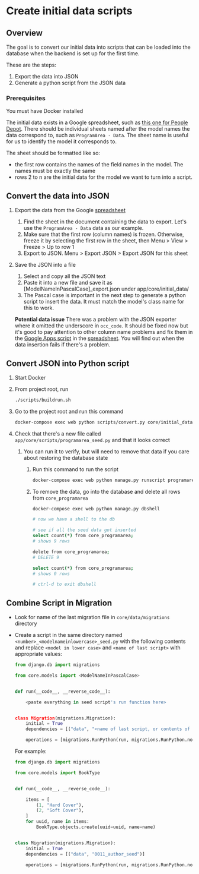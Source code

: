 # Create initial data scripts

## Overview

The goal is to convert our initial data into scripts that can be loaded into the database when the backend is set up for the first time.

These are the steps:

1. Export the data into JSON
1. Generate a python script from the JSON data

### Prerequisites

You must have Docker installed

The initial data exists in a Google spreadsheet, such as [this one for People Depot][pd-data-spreadsheet]. There should be individual sheets named after the model names the data correspond to, such as `ProgramArea - Data`. The sheet name is useful for us to identify the model it corresponds to.

The sheet should be formatted like so:

- the first row contains the names of the field names in the model. The names must be exactly the same
- rows 2 to n are the initial data for the model we want to turn into a script.

## Convert the data into JSON

1. Export the data from the Google [spreadsheet][pd-data-spreadsheet]

    1. Find the sheet in the document containing the data to export. Let's use the `ProgramArea - Data` data as our example.
    1. Make sure that the first row (column names) is frozen. Otherwise, freeze it by selecting the first row in the sheet, then Menu > View > Freeze > Up to row 1
    1. Export to JSON. Menu > Export JSON > Export JSON for this sheet

1. Save the JSON into a file

    1. Select and copy all the JSON text
    1. Paste it into a new file and save it as [ModelNameInPascalCase]_export.json under app/core/initial_data/
    1. The Pascal case is important in the next step to generate a python script to insert the data. It must match the model's class name for this to work.

    **Potential data issue**
    There was a problem with the JSON exporter where it omitted the underscore in `occ_code`. It should be fixed now but it's good to pay attention to other column name problems and fix them in the [Google Apps script][apps-script] in the [spreadsheet][pd-data-spreadsheet]. You will find out when the data insertion fails if there's a problem.

## Convert JSON into Python script

1. Start Docker

1. From project root, run

    ```bash
    ./scripts/buildrun.sh
    ```

1. Go to the project root and run this command

    ```bash
    docker-compose exec web python scripts/convert.py core/initial_data/ProgramArea_export.json
    ```

1. Check that there's a new file called `app/core/scripts/programarea_seed.py` and that it looks correct

    1. You can run it to verify, but will need to remove that data if you care about restoring the database state

        1. Run this command to run the script

            ```bash
            docker-compose exec web python manage.py runscript programarea_seed
            ```

        1. To remove the data, go into the database and delete all rows from `core_programarea`

            ```bash
            docker-compose exec web python manage.py dbshell

            # now we have a shell to the db

            # see if all the seed data got inserted
            select count(*) from core_programarea;
            # shows 9 rows

            delete from core_programarea;
            # DELETE 9

            select count(*) from core_programarea;
            # shows 0 rows

            # ctrl-d to exit dbshell
            ```

## Combine Script in Migration

- Look for name of the last migration file in `core/data/migrations` directory

- Create a script in the same directory named `<number>_<modelnameinlowercase>_seed.py` with the following contents and
    replace `<model in lower case>` and `<name of last script>` with appropriate values:

    ```py
    from django.db import migrations

    from core.models import <ModelNameInPascalCase>


    def run(__code__, __reverse_code__):

        <paste everything in seed script's run function here>


    class Migration(migrations.Migration):
        initial = True
        dependencies = [("data", "<name of last script, or contents of max_migration.txt>")]

        operations = [migrations.RunPython(run, migrations.RunPython.noop)]
    ```

    For example:

    ```py
    from django.db import migrations

    from core.models import BookType


    def run(__code__, __reverse_code__):

        items = [
            (1, "Hard Cover"),
            (2, "Soft Cover"),
        ]
        for uuid, name in items:
            BookType.objects.create(uuid=uuid, name=name)


    class Migration(migrations.Migration):
        initial = True
        dependencies = [("data", "0011_author_seed")]

        operations = [migrations.RunPython(run, migrations.RunPython.noop)]
    ```

[apps-script]: https://thenewstack.io/how-to-convert-google-spreadsheet-to-json-formatted-text/#:~:text=To%20do%20this,%20click%20Extensions,save%20your%20work%20so%20far.
[pd-data-spreadsheet]: https://docs.google.com/spreadsheets/d/1x_zZ8JLS2hO-zG0jUocOJmX16jh-DF5dccrd_OEGNZ0/
